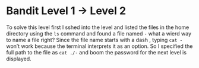 # Bandit Level 1 → Level 2

To solve this level first I sshed into the level and listed the files in the home directory using the `ls` command and found a file named `-` what a wierd way to name a file right? Since the file name starts with a dash , typing `cat -` won’t work because the terminal interprets it as an option. So I specified the full path to the file as `cat ./-` and boom the password for the next level is displayed.
